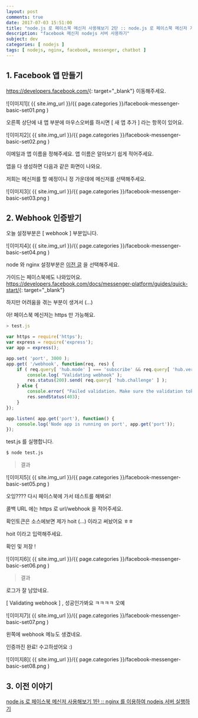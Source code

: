```yaml
---
layout: post
comments: true
date: 2017-07-03 15:51:00
title: "node.js 로 페이스북 메신저 사용해보기 2탄 :: node.js 로 페이스북 메신저 기초세팅하기"
description: "facebook 메신저 nodejs 서버 사용하기"
subject: dev
categories: [ nodejs ]
tags: [ nodejs, nginx, facebook, messenger, chatbot ]
---
```


## 1. Facebook 앱 만들기<a id="1-facebook-앱-만들기" href="#1-facebook-앱-만들기" class="s-link" aria-hidden="true"></a>

<https://developers.facebook.com/>{: target="_blank"} 이동해주세요.

![이미지1]( {{ site.img_url }}/{{ page.categories }}/facebook-messenger-basic-set01.png )

오른쪽 상단에 내 앱 부분에 마우스오버를 하시면 [ 새 앱 추가 ] 라는 항목이 있어요.

![이미지2]( {{ site.img_url }}/{{ page.categories }}/facebook-messenger-basic-set02.png )

이메일과 앱 이름을 정해주세요. 앱 이름은 알아보기 쉽게 적어주세요.

앱을 다 생성하면 다음과 같은 화면이 나와요.

저희는 메신저를 할 예정이니 정 가운데에 메신저를 선택해주세요.

![이미지3]( {{ site.img_url }}/{{ page.categories }}/facebook-messenger-basic-set03.png )

## 2. Webhook 인증받기<a id="2-webhook-인증받기" href="#2-webhook-인증받기" class="s-link" aria-hidden="true"></a>

오늘 설정부분은 [ webhook ] 부분입니다.

![이미지4]( {{ site.img_url }}/{{ page.categories }}/facebook-messenger-basic-set04.png )

node 와 nginx 설정부분은 <a href="#3-이전-이야기">이전 글</a> 을 선택해주세요.

가이드는 페이스북에도 나와있어요. <https://developers.facebook.com/docs/messenger-platform/guides/quick-start/>{: target="_blank"}

하지만 어려움을 겪는 부분이 생겨서 (...)

아! 페이스북 메신저는 https 만 가능해요.

```javascript
> test.js

var https = require('https');
var express = require('express');
var app = express();

app.set( 'port', 3000 );
app.get( '/webhook', function(req, res) {
    if ( req.query[ 'hub.mode' ] === 'subscribe' && req.query[ 'hub.verify_token' ] === 'hoit' ) {
        console.log( "Validating webhook" );
        res.status(200).send( req.query[ 'hub.challenge' ] );
    } else {
        console.error( "Failed validation. Make sure the validation tokens match." );
        res.sendStatus(403);
    }  
});

app.listen( app.get('port'), function() {
    console.log('Node app is running on port', app.get('port'));
});
```

test.js 를 실행합니다.

```bash
$ node test.js
```

> 결과

![이미지5]( {{ site.img_url }}/{{ page.categories }}/facebook-messenger-basic-set05.png )

오잉???? 다시 페이스북에 가서 테스트를 해봐요!

콜백 URL 에는 https 로 url/webhook 을 적어주세요.

확인토큰은 소스에보면 제가 hoit (...) 이라고 써놨어요 ㅎㅎ

hoit 이라고 입력해주세요.

확인 및 저장 !

![이미지6]( {{ site.img_url }}/{{ page.categories }}/facebook-messenger-basic-set06.png )

> 결과

로그가 잘 남았네요.

[ Validating webhook ] , 성공인가봐요 ㅋㅋㅋㅋ 오예

![이미지7]( {{ site.img_url }}/{{ page.categories }}/facebook-messenger-basic-set07.png )

왼쪽에 webhook 메뉴도 생겼네요.

인증까진 완료! 수고하셨어요 :)

![이미지8]( {{ site.img_url }}/{{ page.categories }}/facebook-messenger-basic-set08.png )

## 3. 이전 이야기<a id="3-이전-이야기" href="#3-이전-이야기" class="s-link" aria-hidden="true"></a>

[node.js 로 페이스북 메신저 사용해보기 1탄 :: nginx 를 이용하여 nodejs 서버 실행하기]( /2017/nodejs/nodejs-nginx-setting-test )
